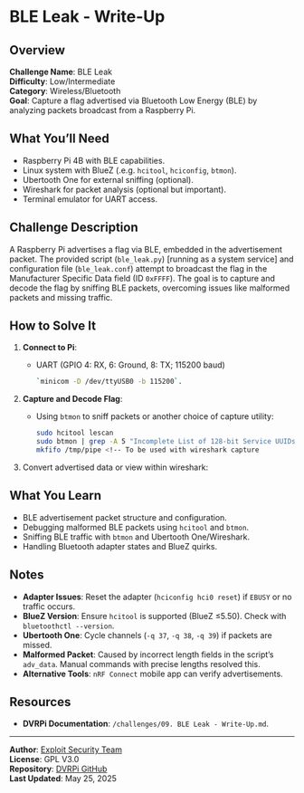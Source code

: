 # BLE Leak - Write-Up

## Overview
**Challenge Name**: BLE Leak  
**Difficulty**: Low/Intermediate  
**Category**: Wireless/Bluetooth  
**Goal**: Capture a flag advertised via Bluetooth Low Energy (BLE) by analyzing packets broadcast from a Raspberry Pi.

## What You’ll Need
- Raspberry Pi 4B with BLE capabilities.
- Linux system with BlueZ (.e.g. `hcitool`, `hciconfig`, `btmon`).
- Ubertooth One for external sniffing (optional).
- Wireshark for packet analysis (optional but important).
- Terminal emulator for UART access.

## Challenge Description
A Raspberry Pi advertises a flag via BLE, embedded in the advertisement packet. The provided script (`ble_leak.py`) [running as a system service] and configuration file (`ble_leak.conf`) attempt to broadcast the flag in the Manufacturer Specific Data field (ID `0xFFFF`). The goal is to capture and decode the flag by sniffing BLE packets, overcoming issues like malformed packets and missing traffic.

## How to Solve It
1. **Connect to Pi**:
   - UART (GPIO 4: RX, 6: Ground, 8: TX; 115200 baud)

     ```bash
     `minicom -D /dev/ttyUSB0 -b 115200`.
     ```

2. **Capture and Decode Flag**:
   
   - Using `btmon` to sniff packets or another choice of capture utility:
     
     ```bash
     sudo hcitool lescan
     sudo btmon | grep -A 5 "Incomplete List of 128-bit Service UUIDs"
     mkfifo /tmp/pipe <!-- To be used with wireshark capture
     ```

3. Convert advertised data or view within wireshark:

## What You Learn
- BLE advertisement packet structure and configuration.
- Debugging malformed BLE packets using `hcitool` and `btmon`.
- Sniffing BLE traffic with `btmon` and Ubertooth One/Wireshark.
- Handling Bluetooth adapter states and BlueZ quirks.

## Notes
- **Adapter Issues**: Reset the adapter (`hciconfig hci0 reset`) if `EBUSY` or no traffic occurs.
- **BlueZ Version**: Ensure `hcitool` is supported (BlueZ ≤5.50). Check with `bluetoothctl --version`.
- **Ubertooth One**: Cycle channels (`-q 37`, `-q 38`, `-q 39`) if packets are missed.
- **Malformed Packet**: Caused by incorrect length fields in the script’s `adv_data`. Manual commands with precise lengths resolved this.
- **Alternative Tools**: `nRF Connect` mobile app can verify advertisements.

## Resources
- **DVRPi Documentation**: `/challenges/09. BLE Leak - Write-Up.md`.
  
---

**Author**: [Exploit Security Team](https://www.exploitsecurity.io)  
**License**: GPL V3.0  
**Repository**: [DVRPi GitHub](https://github.com/exploitsecurityio/DVRPi)  
**Last Updated**: May 25, 2025

